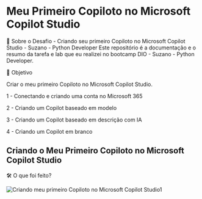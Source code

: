 # Meu Primeiro Copiloto no Microsoft Copilot Studio
📌 Sobre o Desafio - Criando seu primeiro Copiloto no Microsoft Copilot Studio - Suzano - Python Developer
Este repositório é a documentação e o resumo da tarefa e lab que eu realizei no bootcamp DIO - Suzano - Python Developer.

🎯 Objetivo

Criar o meu primeiro Copiloto no Microsoft Copilot Studio. 

1 - Conectando e criando uma conta no Microsoft 365

2 - Criando um Copilot baseado em modelo

3 - Criando um Copilot baseado em descrição com IA

4 - Criando um Copilot em branco

## Criando o Meu Primeiro Copiloto no Microsoft Copilot Studio

🛠 O que foi feito?


![Criando meu primeiro Copiloto no Microsoft Copilot Studio1](https://github.com/user-attachments/assets/8f6c6fea-4d0f-4861-a399-b307efc6ddb4)
